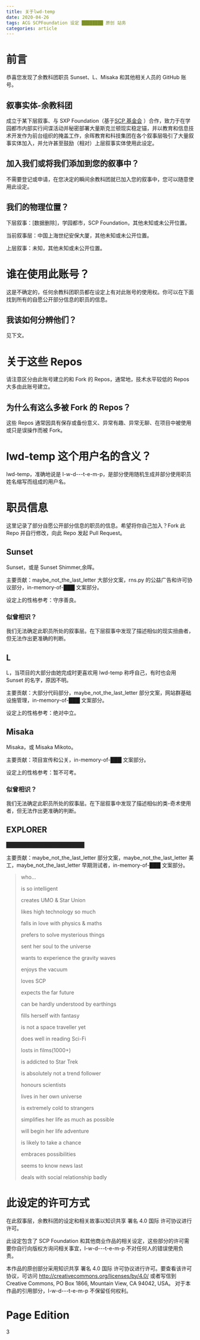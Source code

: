 ```yaml
---
title: 关于lwd-temp
date: 2020-04-26
tags: ACG SCPFoundation 设定 ████████ 原创 站务
categories: article
---
```


# 前言

恭喜您发现了余教科团职员 Sunset、L、Misaka 和其他相关人员的 GitHub 账号。

## 叙事实体-余教科团

成立于某下层叙事、与 SXP Foundation（基于[SCP 基金会](http://scp-wiki-cn.wikidot.com) ）合作，致力于在学园都市内部实行间谍活动并秘密部署大量斯克兰顿现实稳定锚，并以教育和信息技术开发作为前台组织的掩盖工作，余晖教育和科技集团在各个叙事层吸引了大量叙事实体加入，并允许甚至鼓励（相对）上层叙事实体使用此设定。

## 加入我们或将我们添加到您的叙事中？

不需要登记或申请，在您决定的瞬间余教科团就已加入您的叙事中，您可以随意使用此设定。

## 我们的物理位置？

下层叙事：[数据删除]，学园都市，SCP Foundation，其他未知或未公开位置。

当前叙事层：中国上海世纪安保大厦，其他未知或未公开位置。

上层叙事：未知，其他未知或未公开位置。

# 谁在使用此账号？

这是不确定的，任何余教科团职员都在设定上有对此账号的使用权。你可以在下面找到所有的自愿公开部分信息的职员的信息。

## 我该如何分辨他们？

见下文。

# 关于这些 Repos

请注意区分由此账号建立的和 Fork 的 Repos，通常地，技术水平较低的 Repos 大多由此账号建立。

## 为什么有这么多被 Fork 的 Repos？

这些 Repos 通常因具有保存或备份意义、异常有趣、异常无聊、在项目中被使用或只是误操作而被 Fork。

# lwd-temp 这个用户名的含义？

lwd-temp，准确地说是 l-w-d---t-e-m-p，是部分使用随机生成并部分使用职员姓名缩写而组成的用户名。

# 职员信息

这里记录了部分自愿公开部分信息的职员的信息。希望将你自己加入？Fork 此 Repo 并自行修改，向此 Repo 发起 Pull Request。

## Sunset

Sunset，或是 Sunset Shimmer,余晖。

主要贡献：maybe_not_the_last_letter 大部分文案，rns.py 的公益广告和许可协议部分，in-memory-of-███ 文案部分。

设定上的性格参考：守序善良。

### 似曾相识？

我们无法确定此职员所处的叙事层。在下层叙事中发现了描述相似的现实扭曲者，但无法作出更准确的判断。

## L

L，当项目的大部分由她完成时更喜欢用 lwd-temp 称呼自己，有时也会用 Sunset 的名字，原因不明。

主要贡献：大部分代码部分，maybe_not_the_last_letter 部分文案，网站群基础设施管理，in-memory-of-███ 文案部分。

设定上的性格参考：绝对中立。

## Misaka

Misaka，或 Misaka Mikoto。

主要贡献：项目宣传和公关，in-memory-of-███ 文案部分。

设定上的性格参考：暂不可考。

### 似曾相识？

我们无法确定此职员所处的叙事层。在下层叙事中发现了描述相似的类-奇术使用者，但无法作出更准确的判断。

## EXPLORER

<span class="heimu">似乎是唯一基于真实人物的设定。</span>

主要贡献：maybe_not_the_last_letter 部分文案，maybe_not_the_last_letter 美工，maybe_not_the_last_letter 早期测试者，in-memory-of-███ 文案部分。

> who...
>
> is so intelligent
>
> creates UMO & Star Union
>
> likes high technology so much
>
> falls in love with physics & maths
>
> prefers to solve mysterious things
>
> sent her soul to the universe
>
> wants to experience the gravity waves
>
> enjoys the vacuum
>
> loves SCP
>
> expects the far future
>
> can be hardly understood by earthings
>
> fills herself with fantasy
>
> is not a space traveller yet
>
> does well in reading Sci-Fi
>
> losts in films(1000+)
>
> is addicted to Star Trek
>
> is absolutely not a trend follower
>
> honours scientists
>
> lives in her own universe
>
> is extremely cold to strangers
>
> simplifies her life as much as possible
>
> will begin her life adventure
>
> is likely to take a chance
>
> embraces possibilities
>
> seems to know news last
>
> deals with social relationship badly

# 此设定的许可方式

在此叙事层，余教科团的设定和相关故事以知识共享 署名 4.0 国际 许可协议进行许可。

此设定包含了 SCP Foundation 和其他商业作品的相关设定，这些部分的许可需要你自行向版权方询问相关事宜，l-w-d---t-e-m-p 不对任何人的错误使用负责。

本作品的原创部分采用知识共享 署名 4.0 国际 许可协议进行许可。要查看该许可协议，可访问 http://creativecommons.org/licenses/by/4.0/ 或者写信到 Creative Commons, PO Box 1866, Mountain View, CA 94042, USA。
对于本作品的引用部分，l-w-d---t-e-m-p 不保留任何权利。

# Page Edition

3

<!--
<style>
a{ text-decoration:none}
a:hover{ text-decoration:underline}
</style>
-->
<!--链接无下划线-->

<!--黑幕CSS-->
<!--  <span class="heimu" title="你知道的太多了">应用举例</span>  -->
<style>
.heimu, .heimu a, a .heimu, .heimu a.new {
    background-color: #252525;
    color: #252525;
    text-shadow: none;
}
.heimu:hover, .heimu:active,
.heimu:hover .heimu, .heimu:active .heimu {
    color: white !important;
}
.heimu:hover a, a:hover .heimu,
.heimu:active a, a:active .heimu {
    color: lightblue !important;
}
.heimu:hover .new, .heimu .new:hover, .new:hover .heimu,
.heimu:active .new, .heimu .new:active, .new:active .heimu {
    color: #BA0000 !important;
}

/*阅读更多：https://zh.moegirl.org/MediaWiki:Mobile.css 本文引自萌娘百科(https://zh.moegirl.org)，文字内容默认使用《知识共享 署名-非商业性使用-相同方式共享 3.0》协议。*/
</style>
